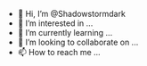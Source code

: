 - 👋 Hi, I’m @Shadowstormdark
- 👀 I’m interested in ...
- 🌱 I’m currently learning ...
- 💞️ I’m looking to collaborate on ...
- 📫 How to reach me ...

<!---
Shadowstormdark/Shadowstormdark is a ✨ special ✨ repository because its `README.md` (this file) appears on your GitHub profile.
You can click the Preview link to take a look at your changes.
--->
